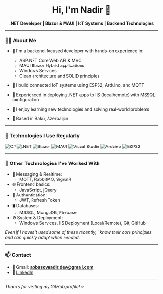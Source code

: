 <h1 align="center">Hi, I'm Nadir 👋</h1>

<p align="center">
  <b>.NET Developer | Blazor & MAUI | IoT Systems | Backend Technologies</b>
</p>

---

### 👨‍💻 About Me

- 💼 I'm a backend-focused developer with hands-on experience in:
  - ASP.NET Core Web API & MVC
  - MAUI Blazor Hybrid applications
  - Windows Services
  - Clean architecture and SOLID principles

- 🤖 I build connected IoT systems using ESP32, Arduino, and MQTT
- 🚀 Experienced in deploying .NET apps to IIS (local/remote) with MSSQL configuration
- 🧠 I enjoy learning new technologies and solving real-world problems
- 📍 Based in Baku, Azerbaijan

---

### 🚀 Technologies I Use Regularly

![C#](https://img.shields.io/badge/C%23-%23239120.svg?style=for-the-badge&logo=c-sharp&logoColor=white)
![.NET](https://img.shields.io/badge/.NET-512BD4?style=for-the-badge&logo=dotnet&logoColor=white)
![Blazor](https://img.shields.io/badge/Blazor-512BD4?style=for-the-badge&logo=blazor&logoColor=white)
![MAUI](https://img.shields.io/badge/MAUI-000000?style=for-the-badge&logo=dotnet&logoColor=white)
![Visual Studio](https://img.shields.io/badge/Visual_Studio-5C2D91?style=for-the-badge&logo=visualstudio&logoColor=white)
![Arduino](https://img.shields.io/badge/Arduino-00979D?style=for-the-badge&logo=arduino&logoColor=white)
![ESP32](https://img.shields.io/badge/ESP32-000000?style=for-the-badge)

---

### 🧠 Other Technologies I've Worked With

- 📡 Messaging & Realtime:
  - MQTT, RabbitMQ, SignalR
- 🌐 Frontend basics:
  - JavaScript, jQuery
- 🔐 Authentication:
  - JWT, Refresh Token
- 🛢️ Databases:
  - MSSQL, MongoDB, Firebase
- ⚙️ System & Deployment:
  - Windows Services, IIS Deployment (Local/Remote), Git, GitHub

*Even if I haven't used some of these recently, I know their core principles and can quickly adapt when needed.*

---

### 📫 Contact

- 📧 Gmail: **abbasovnadir.dev@gmail.com**
- 💼 [LinkedIn](https://www.linkedin.com/in/nadirabbasov/)

---

_Thanks for visiting my GitHub profile! ⭐_
